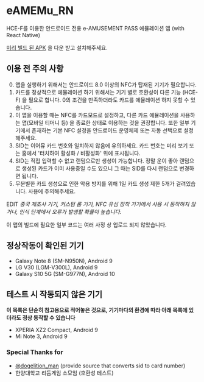 # eAMEMu_RN
HCE-F를 이용한 안드로이드 전용 e-AMUSEMENT PASS 에뮬레이션 앱 (with React Native)

[미리 빌드 된 APK](app-release.apk) 을 다운 받고 설치해주세요.

## 이용 전 주의 사항

0. 앱을 실행하기 위해서는 안드로이드 8.0 이상의 NFC가 탑재된 기기가 필요합니다.
1. 카드를 정상적으로 에뮬레이션 하기 위해서는 기기 별로 호환성이 다른 기능 (HCE-F) 을 필요로 합니다. 0의 조건을 만족하더라도 카드를 에뮬레이션 하지 못할 수 있습니다.
2. 이 앱을 이용할 때는 NFC를 카드모드로 설정하고, 다른 카드 에뮬레이션을 사용하는 앱(모바일 티머니 등) 을 종료한 상태로 이용하는 것을 권장합니다. 또한 일부 기기에서 존재하는 기본 NFC 설정을 안드로이드 운영체제 또는 자동 선택으로 설정해주세요.
3. SID는 이어뮤 카드 번호와 일치하지 않음에 유의하세요. 카드 번호는 미리 보기 또는 홈에서 '터치하여 활성화 / 비활성화' 위에 표시됩니다.
4. SID는 직접 입력할 수 없고 랜덤으로만 생성이 가능합니다. 정말 운이 좋아 랜덤으로 생성된 카드가 이미 사용중일 수도 있으니 그 때는 SID를 다시 랜덤으로 변경하면 됩니다.
5. 무분별한 카드 생성으로 인한 악용 방지를 위해 1일 카드 생성 제한 5개가 걸려있습니다. 사용에 주의해주세요.

EDIT *중국 제조사 기기, 커스텀 롬 기기, NFC 유심 장착 기기에서 사용 시 동작하지 않거나, 인식 단계에서 오류가 발생할 확률이 높습니다.*


이 앱의 빌드에 필요한 일부 코드는 여러 사정 상 업로드 되지 않았습니다.


## 정상작동이 확인된 기기
* Galaxy Note 8 (SM-N950N), Android 9
* LG V30 (LGM-V300L), Android 9
* Galaxy S10 5G (SM-G977N), Android 10

## 테스트 시 작동되지 않은 기기
**이 목록은 단순히 참고용으로 적어놓은 것으로, 기기마다의 환경에 따라 아래 목록에 있더라도 정상 동작할 수 있습니다**

* XPERIA XZ2 Compact, Android 9
* Mi Note 3, Android 9

### Special Thanks for 
* [@dogelition_man](https://github.com/ledoge) (provide source that converts sid to card number)
* 한양대학교 리듬게임 소모임 (호환성 테스트)
